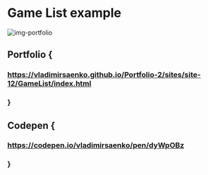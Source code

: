 # Game List example 

![img-portfolio](https://github.com/VladimirSaenko/Game-List-example/assets/56477695/b914005b-c950-4c78-bc19-0365ab7e813d)

## Portfolio {

### https://vladimirsaenko.github.io/Portfolio-2/sites/site-12/GameList/index.html

### }

## Codepen {

### https://codepen.io/vladimirsaenko/pen/dyWpOBz

### }
